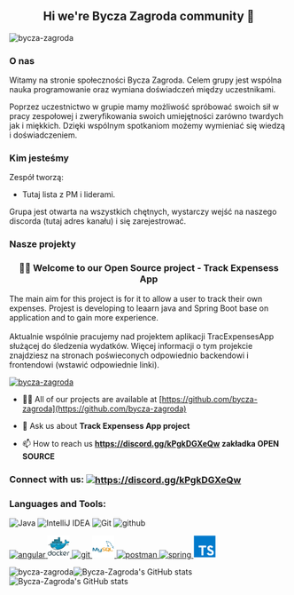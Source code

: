 ## <h2 align="center"> Hi we're Bycza Zagroda community 👋</h2>

<p align="left"> <img src="https://komarev.com/ghpvc/?username=bycza-zagroda&label=Profile%20views&color=0e75b6&style=flat" alt="bycza-zagroda" /> </p>


<!-- **Here are some ideas to get you started:**

🙋‍♀️ A short introduction - what is your organization all about?
🌈 Contribution guidelines - how can the community get involved?
👩‍💻 Useful resources - where can the community find your docs? Is there anything else the community should know?
🍿 Fun facts - what does your team eat for breakfast?
🧙 Remember, you can do mighty things with the power of [Markdown](https://docs.github.com/github/writing-on-github/getting-started-with-writing-and-formatting-on-github/basic-writing-and-formatting-syntax) -->

 
### O nas
Witamy na stronie społeczności Bycza Zagroda. Celem grupy jest wspólna nauka programowanie oraz wymiana doświadczeń między uczestnikami. 

Poprzez uczestnictwo w grupie mamy możliwość spróbować swoich sił w pracy zespołowej i zweryfikowania swoich umiejętności zarówno twardych jak i miękkich. Dzięki wspólnym spotkaniom możemy wymieniać się wiedzą i doświadczeniem. 

### Kim jesteśmy
Zespół tworzą:

  - Tutaj lista z PM i liderami. 

Grupa jest otwarta na wszystkich chętnych, wystarczy wejść na naszego discorda (tutaj adres kanału) i się zarejestrować. 

### Nasze projekty


<h3 align="center"> 🙋‍♀️ Welcome to our Open Source project - Track Expensess App</h3>
 The main aim for this project is for it to allow a user to track their own expenses. Projest is developing to leaarn java and Spring Boot base on application and to gain more experience.
<br/><br/>
Aktualnie wspólnie pracujemy nad projektem aplikacji TracExpensesApp służącej do śledzenia wydatków. Więcej informacji o tym projekcie znajdziesz na stronach poświeconych odpowiednio backendowi i frontendowi (wstawić odpowiednie linki).
 

<p align="left"> <a href="https://github.com/ryo-ma/github-profile-trophy"><img src="https://github-profile-trophy.vercel.app/?username=bycza-zagroda" alt="bycza-zagroda" /></a> </p>

- 👨‍💻 All of our projects are available at [https://github.com/bycza-zagroda](https://github.com/bycza-zagroda)

- 💬 Ask us about **Track Expensess App project**

- 📫 How to reach us **https://discord.gg/kPgkDGXeQw zakładka OPEN SOURCE**

<h3 align="left">Connect with us:
<a href="https://discord.gg/https://discord.gg/kPgkDGXeQw" target="blank"><img align="center" src="https://raw.githubusercontent.com/rahuldkjain/github-profile-readme-generator/master/src/images/icons/Social/discord.svg" alt="https://discord.gg/kPgkDGXeQw" height="40" width="50" /></a>
</h3>
<h3 align="left">Languages and Tools:</h3>



![Java](https://img.shields.io/badge/java-%23ED8B00.svg?style=for-the-badge&logo=java&logoColor=white)
![IntelliJ IDEA](https://img.shields.io/badge/IntelliJIDEA-000000.svg?style=for-the-badge&logo=intellij-idea&logoColor=white)
![Git](https://img.shields.io/badge/git-%23F05033.svg?style=for-the-badge&logo=git&logoColor=white)
![github](https://img.shields.io/badge/GitHub-000000?style=for-the-badge&logo=GitHub&logoColor=white)

<p align="left"> 
<a href="https://angular.io" target="_blank" rel="noreferrer"> <img src="https://angular.io/assets/images/logos/angular/angular.svg" alt="angular" width="40" height="40"/> </a> <a href="https://www.docker.com/" target="_blank" rel="noreferrer"> <img src="https://raw.githubusercontent.com/devicons/devicon/master/icons/docker/docker-original-wordmark.svg" alt="docker" width="40" height="40"/> </a> <a href="https://git-scm.com/" target="_blank" rel="noreferrer"> <img src="https://www.vectorlogo.zone/logos/git-scm/git-scm-icon.svg" alt="git" width="40" height="40"/> </a> <a href="https://www.mysql.com/" target="_blank" rel="noreferrer"> <img src="https://raw.githubusercontent.com/devicons/devicon/master/icons/mysql/mysql-original-wordmark.svg" alt="mysql" width="40" height="40"/> </a> <a href="https://postman.com" target="_blank" rel="noreferrer"> <img src="https://www.vectorlogo.zone/logos/getpostman/getpostman-icon.svg" alt="postman" width="40" height="40"/> </a> <a href="https://spring.io/" target="_blank" rel="noreferrer"> <img src="https://www.vectorlogo.zone/logos/springio/springio-icon.svg" alt="spring" width="40" height="40"/> </a> <a href="https://www.typescriptlang.org/" target="_blank" rel="noreferrer"> <img src="https://raw.githubusercontent.com/devicons/devicon/master/icons/typescript/typescript-original.svg" alt="typescript" width="40" height="40"/> </a> </p>

<p><img align="left" src="https://github-readme-stats.vercel.app/api/top-langs?username=bycza-zagroda&show_icons=true&theme=dracula&locale=en&layout=compact" alt="bycza-zagroda" /></p>

![Bycza-Zagroda's GitHub stats](https://github-readme-stats.vercel.app/api?username=bycza-zagroda&show_icons=true&theme=dracula)
![Bycza-Zagroda's GitHub stats](https://github-readme-stats.vercel.app/api?username=iwona007&show_icons=true&theme=gotham)
